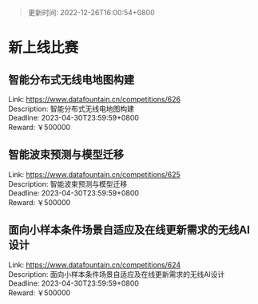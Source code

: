> 更新时间: 2022-12-26T16:00:54+0800 

# 新上线比赛


## 智能分布式无线电地图构建
Link: https://www.datafountain.cn/competitions/626  
Description: 智能分布式无线电地图构建  
Deadline: 2023-04-30T23:59:59+0800  
Reward: ￥500000  

## 智能波束预测与模型迁移
Link: https://www.datafountain.cn/competitions/625  
Description: 智能波束预测与模型迁移  
Deadline: 2023-04-30T23:59:59+0800  
Reward: ￥500000  

## 面向小样本条件场景自适应及在线更新需求的无线AI设计
Link: https://www.datafountain.cn/competitions/624  
Description: 面向小样本条件场景自适应及在线更新需求的无线AI设计  
Deadline: 2023-04-30T23:59:59+0800  
Reward: ￥500000  

